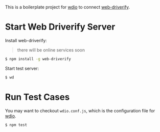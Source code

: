 This is a boilerplate project for [wdio][wdio] to connect [web-driverify][web-driverify].

# Start Web Driverify Server

Install web-driverify:

> there will be online services soon

```bash
$ npm install -g web-driverify
```

Start test server:

```bash
$ wd
```

# Run Test Cases

You may want to checkout `wdio.conf.js`, which is the configuration file for [wdio][wdio].

```bash
$ npm test
```

[wdio]: http://webdriver.io
[web-driverify]: https://github.com/web-driverify/web-driverify

